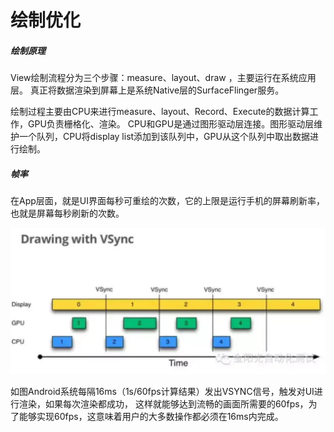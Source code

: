 # 绘制优化
##### 绘制原理
View绘制流程分为三个步骤：measure、layout、draw ，主要运行在系统应用层。
真正将数据渲染到屏幕上是系统Native层的SurfaceFlinger服务。

绘制过程主要由CPU来进行measure、layout、Record、Execute的数据计算工作，GPU负责栅格化、渲染。
CPU和GPU是通过图形驱动层连接。图形驱动层维护一个队列，CPU将display list添加到该队列中，GPU从这个队列中取出数据进行绘制。



##### 帧率
在App层面，就是UI界面每秒可重绘的次数，它的上限是运行手机的屏幕刷新率，也就是屏幕每秒刷新的次数。





![image](images/image2.png)

如图Android系统每隔16ms（1s/60fps计算结果）发出VSYNC信号，触发对UI进行渲染，如果每次渲染都成功，
这样就能够达到流畅的画面所需要的60fps，为了能够实现60fps，这意味着用户的大多数操作都必须在16ms内完成。



